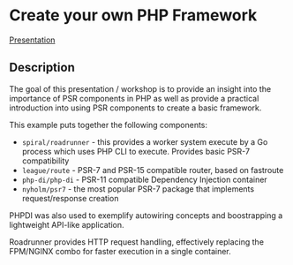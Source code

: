 # Create your own PHP Framework #

[Presentation](https://drive.google.com/file/d/1Q2ZrWSZbkRmLVGtwspbT9l1s1L_T23ZR/view?usp=sharing)

## Description ##

The goal of this presentation / workshop is to provide an insight into the importance of PSR components in PHP
as well as provide a practical introduction into using PSR components to create a basic framework.

This example puts together the following components:

* `spiral/roadrunner` - this provides a worker system execute by a Go process which uses PHP CLI to execute. Provides basic PSR-7 compatibility
* `league/route` - PSR-7 and PSR-15 compatible router, based on fastroute
* `php-di/php-di` - PSR-11 compatible Dependency Injection container
* `nyholm/psr7` - the most popular PSR-7 package that implements request/response creation

PHPDI was also used to exemplify autowiring concepts and boostrapping a lightweight API-like application.

Roadrunner provides HTTP request handling, effectively replacing the FPM/NGINX combo for faster execution in a single container.
